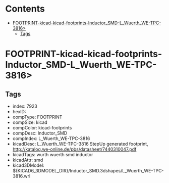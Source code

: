 



Contents
========

* [FOOTPRINT-kicad-kicad-footprints-Inductor_SMD-L_Wuerth_WE-TPC-3816>](#footprint-kicad-kicad-footprints-inductor_smd-l_wuerth_we-tpc-3816)
	* [Tags](#tags)

# FOOTPRINT-kicad-kicad-footprints-Inductor_SMD-L_Wuerth_WE-TPC-3816>

## Tags

- index: 7923
- hexID: 
- oompType: FOOTPRINT
- oompSize: kicad
- oompColor: kicad-footprints
- oompDesc: Inductor_SMD
- oompIndex: L_Wuerth_WE-TPC-3816
- kicadDesc: L_Wuerth_WE-TPC-3816 StepUp generated footprint, http://katalog.we-online.de/pbs/datasheet/7440310047.pdf
- kicadTags: wurth wuerth smd inductor
- kicadAttr: smd
- kicad3DModel: ${KICAD6_3DMODEL_DIR}/Inductor_SMD.3dshapes/L_Wuerth_WE-TPC-3816.wrl
